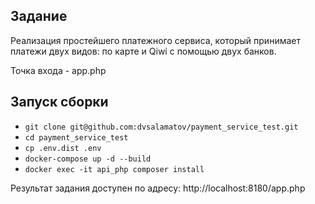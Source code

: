 ## Задание

Реализация простейшего платежного сервиса, который принимает платежи двух видов: по карте и Qiwi с помощью двух банков.

Точка входа - app.php

## Запуск сборки

- `git clone git@github.com:dvsalamatov/payment_service_test.git`
- `cd payment_service_test`
- `cp .env.dist .env`
- `docker-compose up -d --build`
- `docker exec -it api_php composer install`

Результат задания доступен по адресу: http://localhost:8180/app.php
